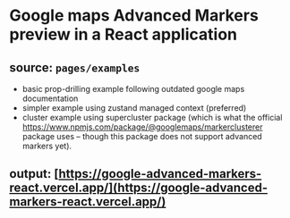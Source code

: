 # Google maps Advanced Markers preview in a React application

## source: `pages/examples`

- basic prop-drilling example following outdated google maps documentation
- simpler example using zustand managed context (preferred)
- cluster example using supercluster package (which is what the official https://www.npmjs.com/package/@googlemaps/markerclusterer package uses – though this package does not support advanced markers yet).

## output: [https://google-advanced-markers-react.vercel.app/](https://google-advanced-markers-react.vercel.app/)
